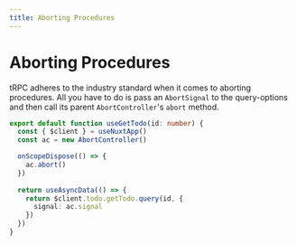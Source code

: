 ```yaml
---
title: Aborting Procedures
---
```


# Aborting Procedures

tRPC adheres to the industry standard when it comes to aborting procedures. All you have to do is pass an `AbortSignal` to the query-options and then call its parent `AbortController`'s `abort` method.

```ts [composables/useGetTodo.ts]
export default function useGetTodo(id: number) {
  const { $client } = useNuxtApp()
  const ac = new AbortController()

  onScopeDispose(() => {
    ac.abort()
  })
  
  return useAsyncData(() => {
    return $client.todo.getTodo.query(id, {
      signal: ac.signal
    })
  })
}
```
